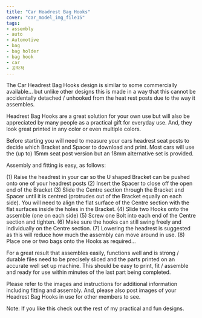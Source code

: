 ```yaml
---
title: "Car Headrest Bag Hooks"
cover: "car_model_img_file15"
tags:
- assembly
- auto
- Automotive
- bag
- bag holder
- bag hook
- car
- 공학적
---
```

The Car Headrest Bag Hooks design is similar to some commercially available... but unlike other designs this is made in a way that this cannot be accidentally detached / unhooked from the heat rest posts due to the way it assembles.

Headrest Bag Hooks are a great solution for your own use but will also be appreciated by many people as a practical gift for everyday use. And, they look great printed in any color or even multiple colors.

Before starting you will need to measure your cars headrest seat posts to decide which Bracket and Spacer to download and print. Most cars will use the (up to) 15mm seat post version but an 18mm alternative set is provided.

Assembly and fitting is easy, as follows:

(1) Raise the headrest in your car so the U shaped Bracket can be pushed onto one of your headrest posts
(2) Insert the Spacer to close off the open end of the Bracket
(3) Slide the Centre section through the Bracket and Spacer until it is centred (protrudes out of the Bracket equally on each side). You will need to align the flat surface of the Centre section with the flat surfaces inside the holes in the Bracket.
(4) Slide two Hooks onto the assemble (one on each side)
(5) Screw one Bolt into each end of the Centre section and tighten.
(6) Make sure the hooks can still swing freely and individually on the Centre section.
(7) Lowering the headrest is suggested as this will reduce how much the assembly can move around in use.
(8) Place one or two bags onto the Hooks as required...

For a great result that assembles easily, functions well and is strong / durable files need to be precisely sliced and the parts printed on an accurate well set up machine. This should be easy to print, fit / assemble and ready for use within minutes of the last part being completed.

Please refer to the images and instructions for additional information including fitting and assembly. And, please also post images of your Headrest Bag Hooks in use for other members to see.

Note: If you like this check out the rest of my practical and fun designs.